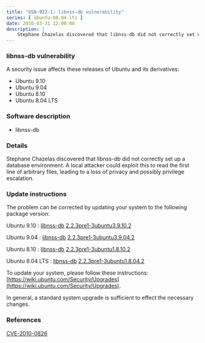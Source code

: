 ```yaml
---
title: "USN-922-1: libnss-db vulnerability"
series: [ ubuntu-08.04-lts ]
date: 2010-03-31 12:00:00
description: |
    Stephane Chazelas discovered that libnss-db did not correctly set up a database environment.  A local attacker could exploit this to read the first line of arbitrary files, leading to a loss of privacy and possibly privilege escalation. 
--- 
```

 
### libnss-db vulnerability

A security issue affects these releases of Ubuntu and its derivatives:

* Ubuntu 9.10
* Ubuntu 9.04
* Ubuntu 8.10
* Ubuntu 8.04 LTS

### Software description

* libnss-db 

### Details

Stephane Chazelas discovered that libnss-db did not correctly set up a database environment. A local attacker could exploit this to read the first line of arbitrary files, leading to a loss of privacy and possibly privilege escalation. 

### Update instructions

The problem can be corrected by updating your system to the following package version:

Ubuntu 9.10
 : [libnss-db](https://launchpad.net/ubuntu/+source/libnss-db) <span> [2.2.3pre1-3ubuntu3.9.10.2](https://launchpad.net/ubuntu/+source/libnss-db/2.2.3pre1-3ubuntu3.9.10.2) </span> 

Ubuntu 9.04
 : [libnss-db](https://launchpad.net/ubuntu/+source/libnss-db) <span> [2.2.3pre1-3ubuntu3.9.04.2](https://launchpad.net/ubuntu/+source/libnss-db/2.2.3pre1-3ubuntu3.9.04.2) </span> 

Ubuntu 8.10
 : [libnss-db](https://launchpad.net/ubuntu/+source/libnss-db) <span> [2.2.3pre1-3ubuntu1.8.10.2](https://launchpad.net/ubuntu/+source/libnss-db/2.2.3pre1-3ubuntu1.8.10.2) </span> 

Ubuntu 8.04 LTS
 : [libnss-db](https://launchpad.net/ubuntu/+source/libnss-db) <span> [2.2.3pre1-3ubuntu1.8.04.2](https://launchpad.net/ubuntu/+source/libnss-db/2.2.3pre1-3ubuntu1.8.04.2) </span> 

To update your system, please follow these instructions: [https://wiki.ubuntu.com/Security/Upgrades](https://wiki.ubuntu.com/Security/Upgrades).

In general, a standard system upgrade is sufficient to effect the necessary changes. 

### References

 [CVE-2010-0826](http://people.ubuntu.com/~ubuntu-security/cve/CVE-2010-0826)
 
